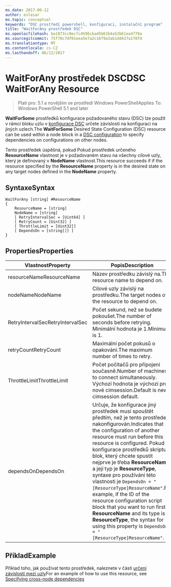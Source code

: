 ```yaml
---
ms.date: 2017-06-12
author: eslesar
ms.topic: conceptual
keywords: "DSC prostředí powershell, konfiguraci, instalační program"
title: "WaitForAny prostředek DSC"
ms.openlocfilehash: ba1873cc0ecfc4596cbad5b61b4a52b61ea4778a
ms.sourcegitcommit: 75f70c7df01eea5e7a2c16f9a3ab1dd437a1f8fd
ms.translationtype: MT
ms.contentlocale: cs-CZ
ms.lasthandoff: 06/12/2017
---
```

# <a name="dsc-waitforany-resource"></a><span data-ttu-id="5089d-103">WaitForAny prostředek DSC</span><span class="sxs-lookup"><span data-stu-id="5089d-103">DSC WaitForAny Resource</span></span>

> <span data-ttu-id="5089d-104">Platí pro: 5.1 a novějším se prostředí Windows PowerShell</span><span class="sxs-lookup"><span data-stu-id="5089d-104">Applies To: Windows PowerShell 5.1 and later</span></span>

<span data-ttu-id="5089d-105">**WaitForSome** prostředků konfigurace požadovaného stavu (DSC) lze použít v rámci bloku uzlu v [konfigurace DSC](configurations.md) určete závislosti na konfiguraci na jiných uzlech.</span><span class="sxs-lookup"><span data-stu-id="5089d-105">The **WaitForSome** Desired State Configuration (DSC) resource can be used within a node block in a [DSC configuration](configurations.md) to specify dependencies on configurations on other nodes.</span></span>

<span data-ttu-id="5089d-106">Tento prostředek úspěšná, pokud Pokud prostředek určeného **ResourceName** vlastnost je v požadovaném stavu na všechny cílové uzly, který je definovaný v **NodeName** vlastnost.</span><span class="sxs-lookup"><span data-stu-id="5089d-106">This resource succeeds if if the resource specified by the **ResourceName** property is in the desired state on any target nodes defined in the **NodeName** property.</span></span>


## <a name="syntax"></a><span data-ttu-id="5089d-107">Syntaxe</span><span class="sxs-lookup"><span data-stu-id="5089d-107">Syntax</span></span>

```
WaitForAny [string] #ResourceName
{
    ResourceName = [string]
    NodeName = [string]
    [ RetryIntervalSec = [Uint64] ]
    [ RetryCount = [Uint32] ] 
    [ ThrottleLimit = [Uint32]]
    [ DependsOn = [string[]] ]
}
```

## <a name="properties"></a><span data-ttu-id="5089d-108">Properties</span><span class="sxs-lookup"><span data-stu-id="5089d-108">Properties</span></span>

|  <span data-ttu-id="5089d-109">Vlastnost</span><span class="sxs-lookup"><span data-stu-id="5089d-109">Property</span></span>  |  <span data-ttu-id="5089d-110">Popis</span><span class="sxs-lookup"><span data-stu-id="5089d-110">Description</span></span>   | 
|---|---| 
| <span data-ttu-id="5089d-111">resourceName</span><span class="sxs-lookup"><span data-stu-id="5089d-111">ResourceName</span></span>| <span data-ttu-id="5089d-112">Název prostředku závislý na.</span><span class="sxs-lookup"><span data-stu-id="5089d-112">The resource name to depend on.</span></span>| 
| <span data-ttu-id="5089d-113">nodeName</span><span class="sxs-lookup"><span data-stu-id="5089d-113">NodeName</span></span>| <span data-ttu-id="5089d-114">Cílové uzly závislý na prostředku.</span><span class="sxs-lookup"><span data-stu-id="5089d-114">The target nodes of the resource to depend on.</span></span>| 
| <span data-ttu-id="5089d-115">RetryIntervalSec</span><span class="sxs-lookup"><span data-stu-id="5089d-115">RetryIntervalSec</span></span>| <span data-ttu-id="5089d-116">Počet sekund, než se budete pokoušet.</span><span class="sxs-lookup"><span data-stu-id="5089d-116">The number of seconds before retrying.</span></span> <span data-ttu-id="5089d-117">Minimální hodnota je 1.</span><span class="sxs-lookup"><span data-stu-id="5089d-117">Minimum is 1.</span></span>| 
| <span data-ttu-id="5089d-118">retryCount</span><span class="sxs-lookup"><span data-stu-id="5089d-118">RetryCount</span></span>| <span data-ttu-id="5089d-119">Maximální počet pokusů o opakování.</span><span class="sxs-lookup"><span data-stu-id="5089d-119">The maximum number of times to retry.</span></span>| 
| <span data-ttu-id="5089d-120">ThrottleLimit</span><span class="sxs-lookup"><span data-stu-id="5089d-120">ThrottleLimit</span></span>| <span data-ttu-id="5089d-121">Počet počítačů pro připojení současně.</span><span class="sxs-lookup"><span data-stu-id="5089d-121">Number of machines to connect simultaneously.</span></span> <span data-ttu-id="5089d-122">Výchozí hodnota je výchozí pro nové cimsession.</span><span class="sxs-lookup"><span data-stu-id="5089d-122">Default is new-cimsession default.</span></span>| 
| <span data-ttu-id="5089d-123">dependsOn</span><span class="sxs-lookup"><span data-stu-id="5089d-123">DependsOn</span></span> | <span data-ttu-id="5089d-124">Určuje, že konfigurace jiný prostředek musí spouštět předtím, než je tento prostředek nakonfigurován.</span><span class="sxs-lookup"><span data-stu-id="5089d-124">Indicates that the configuration of another resource must run before this resource is configured.</span></span> <span data-ttu-id="5089d-125">Pokud ID konfigurace prostředků skriptu blok, který chcete spustit nejprve je třeba __ResourceName__ a její typ je __ResourceType__, syntaxe pro používání této vlastnosti je `DependsOn = "[ResourceType]ResourceName"`.</span><span class="sxs-lookup"><span data-stu-id="5089d-125">For example, if the ID of the resource configuration script block that you want to run first is __ResourceName__ and its type is __ResourceType__, the syntax for using this property is `DependsOn = "[ResourceType]ResourceName"`.</span></span>|


## <a name="example"></a><span data-ttu-id="5089d-126">Příklad</span><span class="sxs-lookup"><span data-stu-id="5089d-126">Example</span></span>

<span data-ttu-id="5089d-127">Příklad toho, jak používat tento prostředek, naleznete v části [určení závislostí mezi uzly](crossNodeDependencies.md)</span><span class="sxs-lookup"><span data-stu-id="5089d-127">For an example of how to use this resource, see [Specifying cross-node dependencies](crossNodeDependencies.md)</span></span>

